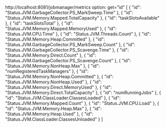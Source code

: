 http://localhost:8081/jobmanager/metrics
option: get="id"
[
    {
        "id": "Status.JVM.GarbageCollector.PS_MarkSweep.Time"
    },
    {
        "id": "Status.JVM.Memory.Mapped.TotalCapacity"
    },
    {
        "id": "taskSlotsAvailable"
    },
    {
        "id": "taskSlotsTotal"
    },
    {
        "id": "Status.JVM.Memory.Mapped.MemoryUsed"
    },
    {
        "id": "Status.JVM.CPU.Time"
    },
    {
        "id": "Status.JVM.Threads.Count"
    },
    {
        "id": "Status.JVM.Memory.Heap.Committed"
    },
    {
        "id": "Status.JVM.GarbageCollector.PS_MarkSweep.Count"
    },
    {
        "id": "Status.JVM.GarbageCollector.PS_Scavenge.Time"
    },
    {
        "id": "Status.JVM.Memory.Direct.Count"
    },
    {
        "id": "Status.JVM.GarbageCollector.PS_Scavenge.Count"
    },
    {
        "id": "Status.JVM.Memory.NonHeap.Max"
    },
    {
        "id": "numRegisteredTaskManagers"
    },
    {
        "id": "Status.JVM.Memory.NonHeap.Committed"
    },
    {
        "id": "Status.JVM.Memory.NonHeap.Used"
    },
    {
        "id": "Status.JVM.Memory.Direct.MemoryUsed"
    },
    {
        "id": "Status.JVM.Memory.Direct.TotalCapacity"
    },
    {
        "id": "numRunningJobs"
    },
    {
        "id": "Status.JVM.ClassLoader.ClassesLoaded"
    },
    {
        "id": "Status.JVM.Memory.Mapped.Count"
    },
    {
        "id": "Status.JVM.CPU.Load"
    },
    {
        "id": "Status.JVM.Memory.Heap.Max"
    },
    {
        "id": "Status.JVM.Memory.Heap.Used"
    },
    {
        "id": "Status.JVM.ClassLoader.ClassesUnloaded"
    }
]